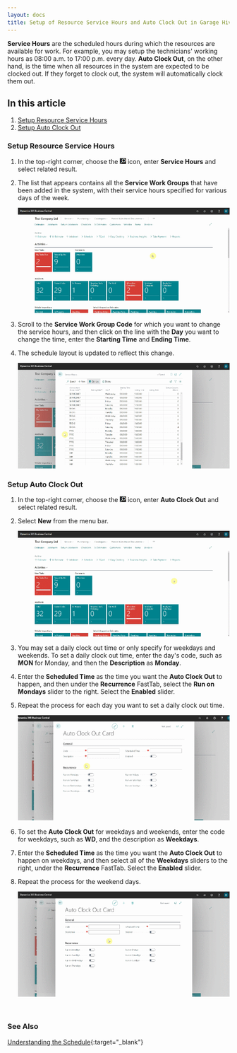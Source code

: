 ```yaml
---
layout: docs
title: Setup of Resource Service Hours and Auto Clock Out in Garage Hive
---
```


**Service Hours** are the scheduled hours during which the resources are available for work. For example, you may setup the technicians' working hours as 08:00 a.m. to 17:00 p.m. every day. **Auto Clock Out**, on the other hand, is the time when all resources in the system are expected to be clocked out. If they forget to clock out, the system will automatically clock them out.

## In this article
1. [Setup Resource Service Hours](#Setup-resource-service-hours)
2. [Setup Auto Clock Out](#Setup-auto-clock-out)

### Setup Resource Service Hours  
1. In the top-right corner, choose the ![](media/search_icon.png) icon, enter **Service Hours** and select related result.
2. The list that appears contains all the **Service Work Groups** that have been added in the system, with their service hours specified for various days of the week.

   ![](media/garagehive-service-hours1.gif)

3. Scroll to the **Service Work Group Code** for which you want to change the service hours, and then click on the line with the **Day** you want to change the time, enter the **Starting Time** and **Ending Time**.
4. The schedule layout is updated to reflect this change.

   ![](media/garagehive-service-hours2.gif)

### Setup Auto Clock Out
1. In the top-right corner, choose the ![](media/search_icon.png) icon, enter **Auto Clock Out** and select related result.
2. Select **New** from the menu bar.

   ![](media/garagehive-auto-clock-out1.gif)

3. You may set a daily clock out time or only specify for weekdays and weekends. To set a daily clock out time, enter the day's code, such as **MON** for Monday, and then the **Description** as **Monday**.
4. Enter the **Scheduled Time** as the time you want the **Auto Clock Out** to happen, and then under the **Recurrence** FastTab, select the **Run on Mondays** slider to the right. Select the **Enabled** slider.
5. Repeat the process for each day you want to set a daily clock out time.

   ![](media/garagehive-auto-clock-out2.gif)

6. To set the **Auto Clock Out** for weekdays and weekends, enter the code for weekdays, such as **WD**, and the description as **Weekdays**.
7. Enter the **Scheduled Time** as the time you want the **Auto Clock Out** to happen on weekdays, and then select all of the **Weekdays** sliders to the right, under the **Recurrence** FastTab. Select the **Enabled** slider.
8. Repeat the process for the weekend days.

   ![](media/garagehive-auto-clock-out3.gif)


<br>

### **See Also**
[Understanding the Schedule](garagehive-understanding-the-schedule.html){:target="_blank"}
